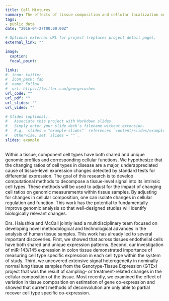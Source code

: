 ```yaml
---
title: Cell Mixtures
summary: The effects of tissue composition and cellular localization on genomic measurements.
tags:
- public_data
date: "2016-04-27T00:00:00Z"

# Optional external URL for project (replaces project detail page).
external_link: ""

image:
  caption: 
  focal_point: 

links:
#- icon: twitter
#  icon_pack: fab
#  name: Follow
#  url: https://twitter.com/georgecushen
url_code: ""
url_pdf: ""
url_slides: ""
url_video: ""

# Slides (optional).
#   Associate this project with Markdown slides.
#   Simply enter your slide deck's filename without extension.
#   E.g. `slides = "example-slides"` references `content/slides/example-slides.md`.
#   Otherwise, set `slides = ""`.
slides: example
---
```


Within a tissue, component cell types have both shared and unique genomic profiles and corresponding cellular functions. We hypothesize that the changing ratios of cell types in disease are a major, underappreciated cause of tissue-level expression changes detected by standard tests for differential expression. The goal of this research is to develop computational methods to decompose a tissue-level signal into its intrinsic cell types. These methods will be used to adjust for the impact of changing cell ratios on genomic measurements within tissue samples. By adjusting for changes in cellular composition, one can isolate changes in cellular regulation and function. This work has the potential to fundamentally improve genomic analysis so that well-designed studies will identify biologically relevant changes. 

Drs. Halushka and McCall jointly lead a multidisciplinary team focused on developing novel methodological and technological advances in the analysis of human tissue samples. This work has already led to several important discoveries. First, we showed that across tissues endothelial cells have both shared and unique expression patterns. Second, our investigation of miR-143/145 expression in colon tissue demonstrated importance of measuring cell type specific expression in each cell type within the system of study. Third, we uncovered extensive signal heterogeneity in nominally normal lung tissue samples from the Genotype-Tissue Expression (GTEx) project that was the result of sampling- or treatment-related changes in the cellular composition of the tissue. Most recently, we examined the effect of variation in tissue composition on estimation of gene co-expression and showed that current methods of deconvolution are only able to partial recover cell type specific co-expression.
